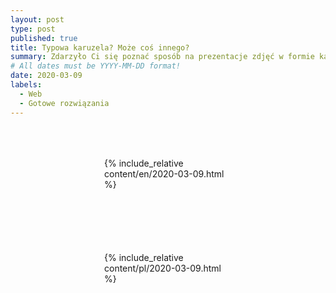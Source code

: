 ```yaml
---
layout: post
type: post
published: true
title: Typowa karuzela? Może coś innego?
summary: Zdarzyło Ci się poznać sposób na prezentacje zdjęć w formie karuzeli Bootstrap? Na początku robi to wrażenie ale z każdym kolejnym użyciem zastanawiasz się czy są inne ciekawsze rozwiązania tak jak ja? Sprawdź rozwiązanie z wpisu, które nie wymaga dodatkowych bibliotek JavaScript (np. JQuery) i jest idealne pod 'mobilki'.
# All dates must be YYYY-MM-DD format!
date: 2020-03-09
labels:
  - Web
  - Gotowe rozwiązania
---
```


<div class="ui top attached tabular menu">
  <span class="iconify icon-30" data-icon="pixelarticons:code" style="color: white; margin: auto 15px;"></span>

<a class="item active" data-tab="first"><span class="iconify icon-20" data-icon="twemoji:flag-england"></span></a>
<a class="item" data-tab="second"><span class="iconify icon-20" data-icon="emojione-v1:flag-for-poland"></span></a>

</div>

<!--
****************************************
ENGLISH TAB
****************************************
-->
<div class="ui bottom attached tab segment active mb-5" data-tab="first" style="padding: 50px 150px;">
    {% include_relative content/en/2020-03-09.html %}
</div>

<!--
****************************************
POLISH TAB
****************************************
-->
<div class="ui bottom attached tab segment mb-5" data-tab="second" style="padding: 50px 150px;">
    {% include_relative content/pl/2020-03-09.html %}
</div>

